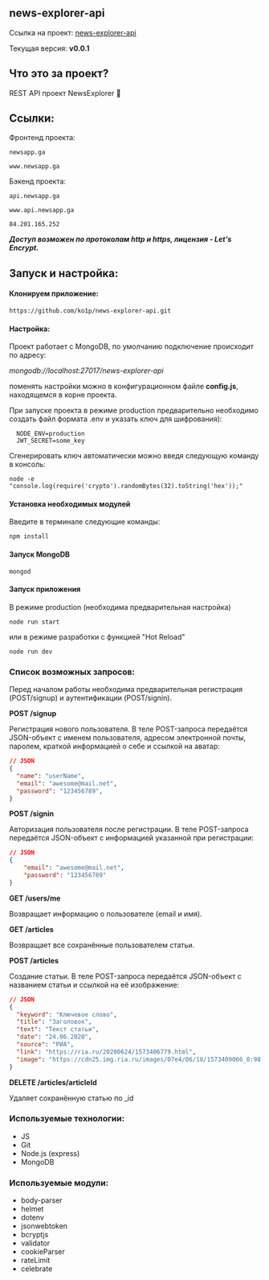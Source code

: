 ## news-explorer-api

Ссылка на проект: [news-explorer-api](https://api.newsapp.ga "REST API проекта NewsExplorer")

Текущая версия: **v0.0.1**

## Что это за проект?

REST API проект NewsExplorer :floppy_disk:

## Ссылки:

Фронтенд проекта:

`newsapp.ga`

`www.newsapp.ga`

Бэкенд проекта:

`api.newsapp.ga`

`www.api.newsapp.ga`

`84.201.165.252`

***Доступ возможен по протоколам http и https, лицензия - Let's Encrypt.***

## Запуск и настройка:

#### Клонируем приложение:

    https://github.com/ko1p/news-explorer-api.git

#### Настройка:

Проект работает с MongoDB, по умолчанию подключение происходит по адресу:

_mongodb://localhost:27017/news-explorer-api_

поменять настройки можно в конфигурационном файле **config.js**, находящемся в корне проекта.

При запуске проекта в режиме production предварительно необходимо создать файл формата .env и указать ключ для шифрования): 
```
  NODE_ENV=production
  JWT_SECRET=some_key
```
Сгенерировать ключ автоматически можно введя следующую команду в консоль:

    node -e "console.log(require('crypto').randomBytes(32).toString('hex'));"

#### Установка необходимых модулей
Введите в терминале следующие команды:

    npm install
#### Запуск MongoDB
    mongod
#### Запуск приложения
В режиме production (необходима предварительная настройка)

    node run start
    
или в режиме разработки с функцией "Hot Reload"

    node run dev 

### Список возможных запросов:

Перед началом работы необходима предварительная регистрация (POST/signup) и аутентификации (POST/signin).

**POST /signup**

Регистрация нового пользователя. В теле POST-запроса передаётся JSON-объект с именем пользователя, адресом электронной почты, паролем, краткой информацией о себе и ссылкой на аватар:
```json
// JSON
{
  "name": "userName",
  "email": "awesome@mail.net",
  "password": "123456789",
}
```
**POST /signin**

Авторизация пользователя после регистрации. В теле POST-запроса передаётся JSON-объект с информацией указанной при регистрации:
```json
// JSON
{
	"email": "awesome@mail.net",
	"password": "123456789"
}
```

**GET /users/me**

Возвращает информацию о пользователе (email и имя).

**GET /articles** 

Возвращает все сохранённые пользователем статьи.

**POST /articles** 

Создание статьи. В теле POST-запроса передаётся JSON-объект с названием статьи и ссылкой на её изображение:
```json
// JSON
{
  "keyword": "Ключевое слово",
  "title": "Заголовок",
  "text": "Текст статьи",
  "date": "24.06.2020",
  "source": "РИА",
  "link": "https://ria.ru/20200624/1573406779.html",
  "image": "https://cdn25.img.ria.ru/images/07e4/06/18/1573409066_0:98:3293:1950_600x0_80_0_0_5034215b82f1e18422bac73ae666c892.jpg.webp"
}
```

**DELETE /articles/articleId**

Удаляет сохранённую статью  по _id


###  Используемые технологии:

- JS
- Git
- Node.js (express)
- MongoDB

###  Используемые модули:

- body-parser
- helmet
- dotenv
- jsonwebtoken
- bcryptjs
- validator
- cookieParser
- rateLimit
- celebrate
